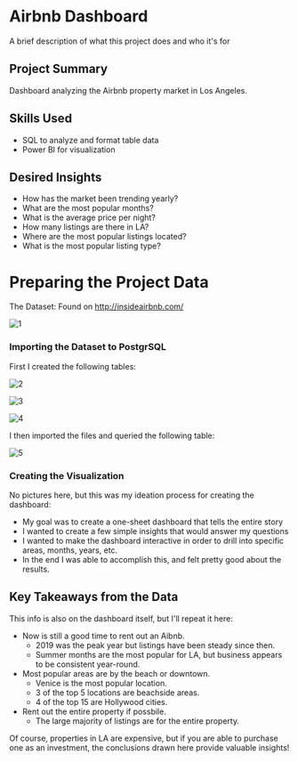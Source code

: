 
# Airbnb Dashboard

A brief description of what this project does and who it's for


## Project Summary
Dashboard analyzing the Airbnb property market in Los Angeles.

## Skills Used
- SQL to analyze and format table data
- Power BI for visualization

## Desired Insights

- How has the market been trending yearly?
- What are the most popular months?
- What is the average price per night?
- How many listings are there in LA?
- Where are the most popular listings located?
- What is the most popular listing type?

# Preparing the Project Data
The Dataset: Found on http://insideairbnb.com/

![1](https://github.com/user-attachments/assets/ec8978e7-a3ca-408c-9c05-f116c2a36bec)


### Importing the Dataset to PostgrSQL

First I created the following tables:

![2](https://github.com/user-attachments/assets/e3759abd-ea94-4095-94c1-754b751def54)


![3](https://github.com/user-attachments/assets/c987daf4-0758-446b-b4c6-0418e465e4a4)


![4](https://github.com/user-attachments/assets/fd4d3600-beb8-42f5-8e72-be4be35fe069)


I then imported the files and queried the following table:

![5](https://github.com/user-attachments/assets/f5fbd413-e459-414f-a414-4b5323bd8e7e)


### Creating the Visualization
No pictures here, but this was my ideation process for creating the dashboard:

- My goal was to create a one-sheet dashboard that tells the entire story
- I wanted to create a few simple insights that would answer my questions
- I wanted to make the dashboard interactive in order to drill into specific areas, months, years, etc.
- In the end I was able to accomplish this, and felt pretty good about the results.

## Key Takeaways from the Data
This info is also on the dashboard itself, but I'll repeat it here:

- Now is still a good time to rent out an Aibnb.
    - 2019 was the peak year but listings have been steady since then.
    - Summer months are the most popular for LA, but business appears to be consistent year-round.
- Most popular areas are by the beach or downtown.
  - Venice is the most popular location.
  - 3 of the top 5 locations are beachside areas.
  - 4 of the top 15 are Hollywood cities.
- Rent out the entire property if possbile.
   - The large majority of listings are for the entire property.

Of course, properties in LA are expensive, but if you are able to purchase one as an investment, the conclusions drawn here provide valuable insights!


